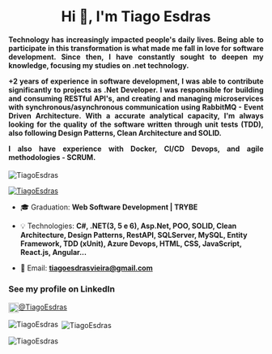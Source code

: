 <h1 align="center">Hi 👋, I'm Tiago Esdras</h1>
<h4 align="justify"> Technology has increasingly impacted people's daily lives. Being able to participate in this transformation is what made me fall in love for software development. Since then, I have constantly sought to deepen my knowledge, focusing my studies on .net technology.

+2 years of experience in software development, I was able to contribute significantly to projects as .Net Developer. I was responsible for building and consuming RESTful API's, and creating and managing microservices with synchronous/asynchronous communication using RabbitMQ - Event Driven Architecture. With a accurate analytical capacity, I'm always looking for the quality of the software written through unit tests (TDD), also following Design Patterns, Clean Architecture and SOLID.

I also have experience with Docker, CI/CD Devops, and agile methodologies - SCRUM.</h4>

<p align="left"> <img src="https://komarev.com/ghpvc/?username=TiagoEsdras&label=Profile%20views&color=0e75b6&style=flat" alt="TiagoEsdras" /> </p>

<p align="left"> <a href="https://github.com/ryo-ma/github-profile-trophy"><img src="https://github-profile-trophy.vercel.app/?username=TiagoEsdras&theme=juicyfresh&row=1&column=6" alt="TiagoEsdras" /></a> </p>

- 🎓 Graduation: **Web Software Development | TRYBE**

- 💡 Technologies: **C#, .NET(3, 5 e 6), Asp.Net, POO, SOLID, Clean Architecture, Design Patterns, RestAPI, SQLServer, MySQL, Entity Framework, TDD (xUnit), Azure Devops, HTML, CSS, JavaScript, React.js, Angular...**

- 📧 Email: **tiagoesdrasvieira@gmail.com**

<h3 align="left">See my profile on LinkedIn</h3>
<p align="left">
<a href="https://linkedin.com/in/tiagoesdras/" target="blank"><img align="center" src="https://cdn.worldvectorlogo.com/logos/linkedin-icon-2.svg" alt="https://www.linkedin.com/in/tiagoesdras/" height="20">@TiagoEsdras</a>
</p>



<p><img align="left" src="https://github-readme-stats.vercel.app/api/top-langs?username=TiagoEsdras&show_icons=true&locale=en&layout=compact" alt="TiagoEsdras" /></p>

<p>&nbsp;<img align="center" src="https://github-readme-stats.vercel.app/api?username=TiagoEsdras&show_icons=true&locale=en" alt="TiagoEsdras" /></p>

<p><img align="center" src="https://github-readme-streak-stats.herokuapp.com/?user=TiagoEsdras&" alt="TiagoEsdras" /></p>
